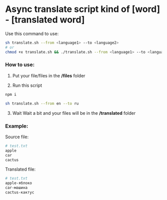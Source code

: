 # Async translate script kind of [word] - [translated word]

Use this command to use:
```bash
sh translate.sh --from <language1> --to <language2>
# or 
chmod +x translate.sh && ./translate.sh --from <language1> --to <language2>
```

### How to use:

1. Put your file/files in the __/files__ folder

2. Run this script
```bash
npm i

sh translate.sh --from en --to ru
```

3. Wait Wait a bit and your files will be in the **/translated** folder

### Example:

Source file:
```bash
# test.txt
apple
car
cactus
```

Translated file:
```bash
# test.txt
apple-яблоко
car-машина
cactus-кактус
```

